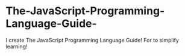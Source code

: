 # The-JavaScript-Programming-Language-Guide-
I create The JavaScript Programming Language Guide! For to simplify learning! 
